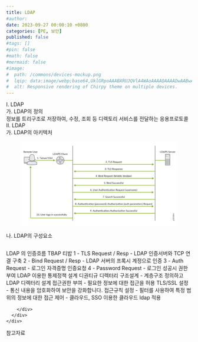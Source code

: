 ```yaml
---
title: LDAP
#author: 
date: 2023-09-27 00:00:10 +0800
categories: [PE, 보안]
published: false
#tags: []
#pin: false
#math: false
#mermaid: false
#image:
#  path: /commons/devices-mockup.png
#  lqip: data:image/webp;base64,UklGRpoAAABXRUJQVlA4WAoAAAAQAAAADwAABwAAQUxQSDIAAAARL0AmbZurmr57yyIiqE8oiG0bejIYEQTgqiDA9vqnsUSI6H+oAERp2HZ65qP/VIAWAFZQOCBCAAAA8AEAnQEqEAAIAAVAfCWkAALp8sF8rgRgAP7o9FDvMCkMde9PK7euH5M1m6VWoDXf2FkP3BqV0ZYbO6NA/VFIAAAA
#  alt: Responsive rendering of Chirpy theme on multiple devices.
---
```


<div class="post-wrap">
  <div class="para">
    <div class="para-title">
      I. LDAP
    </div>
    <div class="para-cntnt">
      <div class="para">
        <div class="para-title">
          가. LDAP의 정의
        </div>
        <div class="para-cntnt">
            정보를 트리구조로 저장하여, 수정, 조회 등 디렉토리 서비스를 전달하는 응용프로토콜
        </div>
      </div>
    </div>
  </div>
  
  <div class="para">
    <div class="para-title">
      II. LDAP
    </div>
    <div class="para-cntnt">
      <div class="para">
        <div class="para-title">
          가. LDAP의 아키텍처
        </div>
        <div class="para-cntnt">
          <figure class="post-figure">
            <img src="/assets/img/posts/LDAP.png" alt="LDAP">
<!--            <figcaption>Source: Unveiling the Metaverse: Exploring Emerging Trends, Multifaceted Perspectives, and Future Challenges</figcaption>-->
          </figure>
        </div>
      </div>
      <div class="para">
        <div class="para-title">
          나. LDAP의 구성요소
        </div>
        <div class="para-cntnt">
          <table class="post-table">
          </table>
          LDAP 의 인증흐름 TBAP 티밥
  1 - TLS Request / Resp - LDAP 인증서버와 TCP 연결 구축
  2 - Bind Request / Resp - LDAP 서버의 프록시 계정으로 인증
  3 - Auth Request - 로그인 자격증명 인증요청
  4 - Password Request - 로그인 성공시 권한 부여
LDAP 이용한 통제정책 설계 디권티규
  디렉터리 구조설계 - 계층구조 정의하고 LDAP 디렉터리 설계
  접근권한 부여 - 필요한 정보에 대한 접근을 허용 
  TLS/SSL 설정 - 통신 내용을 암호화하여 보안을 강화합니다.
  접근규칙 설정 - 필터를 사용하여 특정 범위의 정보에 대한 접근 제어
- 클라우드, SSO 이용한 클라우드 ldap 적용 

        </div>
      </div>
    </div>
  </div>

  <div class="refr-wrap">
    <div class="refr-title">
        참고자료
    </div>
    <ol class="refr-list">
    <!--    <li>(나현식, 최대선) <a target="_blank" href="https://scienceon.kisti.re.kr/commons/util/originalView.do?cn=JAKO202225948430499&oCn=JAKO202225948430499&dbt=JAKO&journal=NJOU00291864">메타버스 보안 위협 요소 및 대응 방안 검토</a></li>-->
    <!--    <li>(M. Uddin, S. Manickam, H. Ullah, M. Obaidat and A. Dandoush) <a target="_blank" href="https://ieeexplore.ieee.org/abstract/document/10138386">Unveiling the Metaverse: Exploring Emerging Trends, Multifaceted Perspectives, and Future Challenges</a></li>-->
    </ol>
  </div>
</div>
